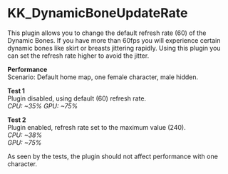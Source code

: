 # KK_DynamicBoneUpdateRate

This plugin allows you to change the default refresh rate (60) of the Dynamic Bones.
If you have more than 60fps you will experience certain dynamic bones like skirt or breasts jittering rapidly.
Using this plugin you can set the refresh rate higher to avoid the jitter.

**Performance**  
Scenario: Default home map, one female character, male hidden.  

**Test 1**  
Plugin disabled, using default (60) refresh rate.  
*CPU: ~35%*
*GPU: ~75%*

**Test 2**  
Plugin enabled, refresh rate set to the maximum value (240).  
*CPU: ~38%*  
*GPU: ~75%*  

As seen by the tests, the plugin should not affect performance with one character.
